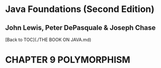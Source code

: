 # **Java Foundations (Second Edition)**
## John Lewis, Peter DePasquale & Joseph Chase

[Back to TOC](./THE BOOK ON JAVA.md)

# CHAPTER 9 POLYMORPHISM